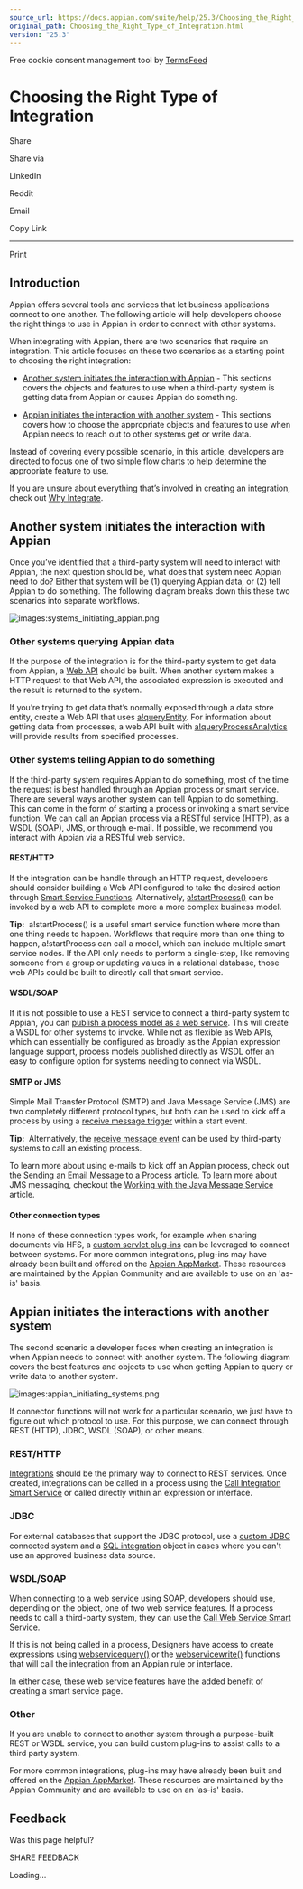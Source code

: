 ```yaml
---
source_url: https://docs.appian.com/suite/help/25.3/Choosing_the_Right_Type_of_Integration.html
original_path: Choosing_the_Right_Type_of_Integration.html
version: "25.3"
---
```


Free cookie consent management tool by [TermsFeed](https://www.termsfeed.com/)

# Choosing the Right Type of Integration

Share

Share via

LinkedIn

Reddit

Email

Copy Link

* * *

Print

## Introduction

Appian offers several tools and services that let business applications connect to one another. The following article will help developers choose the right things to use in Appian in order to connect with other systems.

When integrating with Appian, there are two scenarios that require an integration. This article focuses on these two scenarios as a starting point to choosing the right integration:

-   [Another system initiates the interaction with Appian](#another-system-initiates-the-interaction-with-appian) - This sections covers the objects and features to use when a third-party system is getting data from Appian or causes Appian do something.

-   [Appian initiates the interaction with another system](#appian-initiates-the-interactions-with-another-system) - This sections covers how to choose the appropriate objects and features to use when Appian needs to reach out to other systems get or write data.

Instead of covering every possible scenario, in this article, developers are directed to focus one of two simple flow charts to help determine the appropriate feature to use.

If you are unsure about everything that’s involved in creating an integration, check out [Why Integrate](How_to_Think_About_Integrations.html).

## Another system initiates the interaction with Appian

Once you’ve identified that a third-party system will need to interact with Appian, the next question should be, what does that system need Appian need to do? Either that system will be (1) querying Appian data, or (2) tell Appian to do something. The following diagram breaks down this these two scenarios into separate workflows.

![images:systems_initiating_appian.png](images/systems_initiating_appian.png)

### Other systems querying Appian data

If the purpose of the integration is for the third-party system to get data from Appian, a [Web API](Web_APIs.html) should be built. When another system makes a HTTP request to that Web API, the associated expression is executed and the result is returned to the system.

If you’re trying to get data that’s normally exposed through a data store entity, create a Web API that uses [a!queryEntity](fnc_system_a_queryentity.html). For information about getting data from processes, a web API built with [a!queryProcessAnalytics](fnc_system_a_queryprocessanalytics.html) will provide results from specified processes.

### Other systems telling Appian to do something

If the third-party system requires Appian to do something, most of the time the request is best handled through an Appian process or smart service. There are several ways another system can tell Appian to do something. This can come in the form of starting a process or invoking a smart service function. We can call an Appian process via a RESTful service (HTTP), as a WSDL (SOAP), JMS, or through e-mail. If possible, we recommend you interact with Appian via a RESTful web service.

#### REST/HTTP

If the integration can be handle through an HTTP request, developers should consider building a Web API configured to take the desired action through [Smart Service Functions](Designing_Web_APIs.html#executing-a-smart-service). Alternatively, [a!startProcess()](Start_Process_Smart_Service.html#astartprocess) can be invoked by a web API to complete more a more complex business model.

**Tip:**  a!startProcess() is a useful smart service function where more than one thing needs to happen. Workflows that require more than one thing to happen, a!startProcess can call a model, which can include multiple smart service nodes. If the API only needs to perform a single-step, like removing someone from a group or updating values in a relational database, those web APIs could be built to directly call that smart service.

#### WSDL/SOAP

If it is not possible to use a REST service to connect a third-party system to Appian, you can [publish a process model as a web service](Publishing_Process_Models_as_Web_Services.html). This will create a WSDL for other systems to invoke. While not as flexible as Web APIs, which can essentially be configured as broadly as the Appian expression language support, process models published directly as WSDL offer an easy to configure option for systems needing to connect via WSDL.

#### SMTP or JMS

Simple Mail Transfer Protocol (SMTP) and Java Message Service (JMS) are two completely different protocol types, but both can be used to kick off a process by using a [receive message trigger](Receive_Message_Event.html) within a start event.

**Tip:**  Alternatively, the [receive message event](Receive_Message_Event.html) can be used by third-party systems to call an existing process.

To learn more about using e-mails to kick off an Appian process, check out the [Sending an Email Message to a Process](Sending_an_Email_Message_to_a_Process.html) article. To learn more about JMS messaging, checkout the [Working with the Java Message Service](Working_with_the_Java_Messaging_Service.html#receiving-jms-messages) article.

#### Other connection types

If none of these connection types work, for example when sharing documents via HFS, a [custom servlet plug-ins](Appian_Plug-ins.html) can be leveraged to connect between systems. For more common integrations, plug-ins may have already been built and offered on the [Appian AppMarket](https://community.appian.com/b/appmarket). These resources are maintained by the Appian Community and are available to use on an 'as-is' basis.

## Appian initiates the interactions with another system

The second scenario a developer faces when creating an integration is when Appian needs to connect with another system. The following diagram covers the best features and objects to use when getting Appian to query or write data to another system.

![images:appian_initiating_systems.png](images/appian_initiating_systems.png)

If connector functions will not work for a particular scenario, we just have to figure out which protocol to use. For this purpose, we can connect through REST (HTTP), JDBC, WSDL (SOAP), or other means.

### REST/HTTP

[Integrations](Integration_Object.html) should be the primary way to connect to REST services. Once created, integrations can be called in a process using the [Call Integration Smart Service](Call_Integration_Smart_Service.html) or called directly within an expression or interface.

### JDBC

For external databases that support the JDBC protocol, use a [custom JDBC](custom-jdbc-connected-system.html) connected system and a [SQL integration](create-sql-integration.html) object in cases where you can't use an approved business data source.

### WSDL/SOAP

When connecting to a web service using SOAP, developers should use, depending on the object, one of two web service features. If a process needs to call a third-party system, they can use the [Call Web Service Smart Service](Call_Web_Service_Smart_Service.html).

If this is not being called in a process, Designers have access to create expressions using [webservicequery()](fnc_scripting_webservicequery.html) or the [webservicewrite()](fnc_scripting_webservicewrite.html) functions that will call the integration from an Appian rule or interface.

In either case, these web service features have the added benefit of creating a smart service page.

### Other

If you are unable to connect to another system through a purpose-built REST or WSDL service, you can build custom plug-ins to assist calls to a third party system.

For more common integrations, plug-ins may have already been built and offered on the [Appian AppMarket](https://community.appian.com/b/appmarket). These resources are maintained by the Appian Community and are available to use on an 'as-is' basis.

## Feedback

Was this page helpful?

SHARE FEEDBACK

Loading...